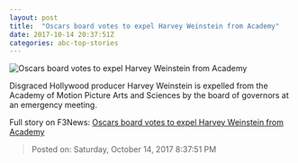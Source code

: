 ```yaml
---
layout: post
title:  "Oscars board votes to expel Harvey Weinstein from Academy"
date: 2017-10-14 20:37:51Z
categories: abc-top-stories
---
```


![Oscars board votes to expel Harvey Weinstein from Academy](http://www.abc.net.au/news/image/9037128-1x1-700x700.jpg)

Disgraced Hollywood producer Harvey Weinstein is expelled from the Academy of Motion Picture Arts and Sciences by the board of governors at an emergency meeting.


Full story on F3News: [Oscars board votes to expel Harvey Weinstein from Academy](http://www.f3nws.com/n/ufXdUJ)

> Posted on: Saturday, October 14, 2017 8:37:51 PM
